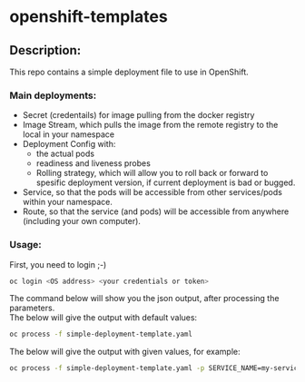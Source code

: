 # openshift-templates

## Description:

This repo contains a simple deployment file to use in OpenShift.

### Main deployments:
* Secret (credentails) for image pulling from the docker registry
* Image Stream, which pulls the image from the remote registry to the local in your namespace
* Deployment Config with:
  * the actual pods
  * readiness and liveness probes
  * Rolling strategy, which will allow you to roll back or forward to spesific deployment version, if current deployment is bad or bugged.
* Service, so that the pods will be accessible from other services/pods within your namespace.
* Route, so that the service (and pods) will be accessible from anywhere (including your own computer).

### Usage:
First, you need to login ;-)
```bash
oc login <OS address> <your credentials or token>
```

The command below will show you the json output, after processing the parameters.  
The below will give the output with default values:
```bash
oc process -f simple-deployment-template.yaml
```
The below will give the output with given values, for example:
```bash
oc process -f simple-deployment-template.yaml -p SERVICE_NAME=my-servicename -p IMAGE_TAG=some-image-tag
```
